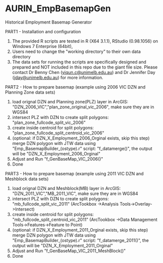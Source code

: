 # AURIN_EmpBasemapGen
Historical Employment Basemap Generator

PART1 - Installation and configuration
1. The provided R scripts are tested in R (X64 3.1.1), RStudio (0.98.1056) on Windows 7 Enterprise (64bit), 
2. Users need to change the "working directory" to their own data directory
3. The data sets for running the scripts are specifically designed and prepared and NOT included in this repo due to the giant file size. Please contact Dr Benny Chen (yiqun.c@unimelb.edu.au) and Dr Jennifer Day (jday@unimelb.edu.au) for more information.


PART2 - How to prepare basemap (example using 2006 VIC DZN and Planning Zone data sets)

1. load orignal DZN and Planning zone(PLZ) layer in ArcGIS: "DZN_2006_VIC","plan_zone_original_vic_2006", make sure they are in WGS84
2. intersect PLZ with DZN to create split polygons: "plan_zone_fullcode_split_vic_2006"
3. create inside centroid for split polygons: "plan_zone_fullcode_split_centroid_vic_2006"
4. (optional: if DZN_X_Employment_2006_Orginal exists, skip this step) merge DZN polygon with JTW data using "Emp_BasemapBuilder_(ostype).r" script:  "f_datamerge()", the output will be "DZN_X_Employment_2006_Orginal"
5. Adjust and Run "f_GenBaseMap_VIC_2006()"
6. Done


PART3 - How to prepare basemap (example using 2011 VIC DZN and Meshblock data sets)

1. load orignal DZN and Meshblock(MB) layer in ArcGIS: "DZN_2011_VIC","MB_2011_VIC", make sure they are in WGS84
2. intersect PLZ with DZN to create split polygons: "mb_fullcode_split_vic_2011" (ArcTookbox ->Analysis Tools->Overlay->Intersect)
3. create inside centroid for split polygons: "mb_fullcode_split_centroid_vic_2011" (ArcTookbox ->Data Management Tools->Features->Feature to Point)
4. (optional: if DZN_X_Employment_2011_Orginal exists, skip this step) merge DZN polygon with JTW data using "Emp_BasemapBuilder_(ostype).r" script:  "f_datamerge_2011()", the output will be "DZN_X_Employment_2011_Orginal"
5. Adjust and Run "f_GenBaseMap_VIC_2011_MeshBlock()"
6. Done


